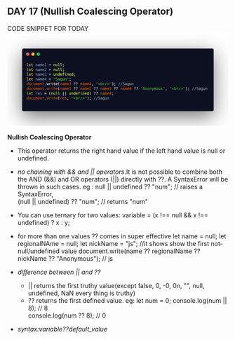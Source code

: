 ## DAY 17 (Nullish Coalescing Operator)

CODE SNIPPET FOR TODAY
![code snippet](codesnippet.png)

**Nullish Coalescing Operator**

- This operator returns the right hand value if the left hand value is null or undefined.
- _no chaining with && and || operators_.It is not possible to combine both the AND (&&) and OR operators (||) directly with ??. A SyntaxError will be thrown in such cases.
  eg : null || undefined ?? "num"; // raises a SyntaxError,  
  (null || undefined) ?? "num"; // returns "num"

- You can use ternary for two values:
  variable = (x !== null && x !== undefined) ? x : y;

- for more than one values ?? comes in super effective
  let name = null;
  let regionalNAme = null;
  let nickName = "js";
  //it shows show the first not-null/undefined value
  document.write(name ?? regionalName ?? nickName ?? "Anonymous"); // js

- _difference between || and ??_

  -  || returns the first truthy value(except false, 0, -0, 0n, "", null, undefined, NaN every thing is truthy)
   - ?? returns the first defined value.
  eg: let num = 0;
  console.log(num || 8); // 8  
   console.log(num ?? 8); // 0

- _syntax:variable??default_value_
